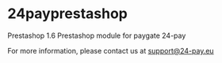 # 24payprestashop
Prestashop 1.6
Prestashop module for paygate 24-pay

For more information, please contact us at support@24-pay.eu
